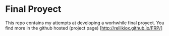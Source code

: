 Final Proyect
=============
This repo contains my attempts at developing a worhwhile final proyect. You find more in the github hosted (project page) [http://rellikiox.github.io/FRP/]
